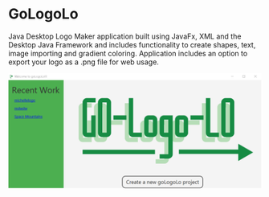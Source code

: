# GoLogoLo
Java Desktop Logo Maker application built using JavaFx, XML and the Desktop Java Framework and includes functionality to create shapes, text, image importing and gradient coloring. Application includes an option to export your logo as a .png file for web usage.

![alt text](screenshots/GoLogoLo-StartUp.png "GoLogoLo Starup")
